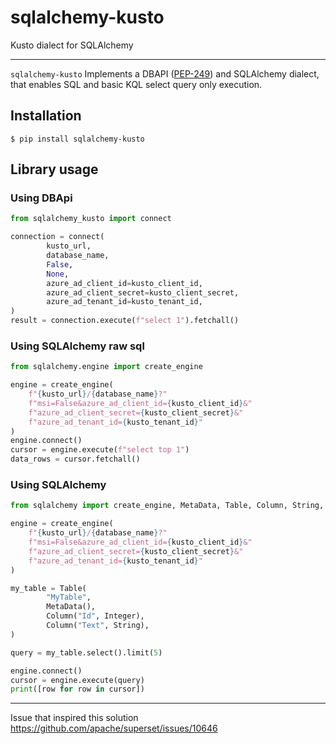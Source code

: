 # sqlalchemy-kusto
Kusto dialect for SQLAlchemy

---
`sqlalchemy-kusto` Implements a DBAPI ([PEP-249](https://www.python.org/dev/peps/pep-0249)) and SQLAlchemy dialect, that enables SQL and basic KQL select query only execution.

## Installation
```shell
$ pip install sqlalchemy-kusto
```

## Library usage 

### Using DBApi
```python
from sqlalchemy_kusto import connect

connection = connect(
        kusto_url,
        database_name,
        False,
        None,
        azure_ad_client_id=kusto_client_id,
        azure_ad_client_secret=kusto_client_secret,
        azure_ad_tenant_id=kusto_tenant_id,
)
result = connection.execute(f"select 1").fetchall()
```

### Using SQLAlchemy raw sql

```python
from sqlalchemy.engine import create_engine

engine = create_engine(
    f"{kusto_url}/{database_name}?"
    f"msi=False&azure_ad_client_id={kusto_client_id}&"
    f"azure_ad_client_secret={kusto_client_secret}&"
    f"azure_ad_tenant_id={kusto_tenant_id}"
)
engine.connect()
cursor = engine.execute(f"select top 1")
data_rows = cursor.fetchall()


```

### Using SQLAlchemy 

```python
from sqlalchemy import create_engine, MetaData, Table, Column, String, Integer

engine = create_engine(
    f"{kusto_url}/{database_name}?"
    f"msi=False&azure_ad_client_id={kusto_client_id}&"
    f"azure_ad_client_secret={kusto_client_secret}&"
    f"azure_ad_tenant_id={kusto_tenant_id}"
)

my_table = Table(
        "MyTable",
        MetaData(),
        Column("Id", Integer),
        Column("Text", String),
)

query = my_table.select().limit(5)

engine.connect()
cursor = engine.execute(query)
print([row for row in cursor])
```


---
Issue that inspired this solution https://github.com/apache/superset/issues/10646
